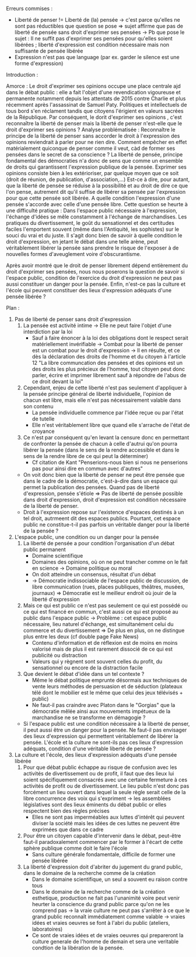Erreurs commises :
- Liberté de penser != Liberté de (la) pensée -> c'est parce qu'elles ne sont pas réductibles que question se pose => sujet affirme que pas de liberté de pensée sans droit d'exprimer ses pensées -> Pb que pose le sujet : Il ne suffit pas d'exprimer ses pensées pour qu'elles soient libérées ; liberté d'expression est condition nécessaire mais non suffisante de pensée libérée
- Expression n'est pas que language (par ex. garder le silence est une forme d'expression)

Introduction :

Amorce : Le droit d'exprimer ses opinions occupe une place centrale ajd dans le débat public : elle a fait l'objet d'une revendication vigoureuse et permanente notamment depuis les attentats de 2015 contre Charlie et plus récemment après l'assassinat de Samuel Paty. Politiques et intellectuels de tous bord s'en réclament tandis que citoyens l'érigient en valeurs sacrées de la République. Par conséquent, le dorit d'exprimer ses opinions , c'est reconnaître la liberté de penser mais la liberté de penser n'est-elle que le droit d'exprimer ses opinions ?
Analyse problématisée : Reconnaître le principe de la liberté de penser sans accorder le droit à l'expression des opinions reviendrait à parler pour ne rien dire. Comment empêcher en effet matérialement quiconque de penser comme il veut, càd de former ses pensées dans le secret de sa conscience ? La liberté de pensée, principe fondamental des démocraties n'a donc de sens que comme un ensemble de droits qui garantissent l'expression publique de la pensée. Exprimer ses opinions consiste bien à les extérioriser, par quelque moyen que ce soit (droit de réunion, de publication, d'association,...)
Est-ce à dire, pour autant, que la liberté de pensée se réduise à la possibilité et au droit de dire ce que l'on pense, autrement dit qu'il suffise de libérer sa pensée par l'expression pour que cette pensée soit libérée. A quelle condition l'expression d'une pensée s'accorde avec celle d'une pensée libre.
Cette question se heurte à une difficulté pratique : Dans l'espace public nécessaire à l'expression, l'échange d'idées se mêle constamment à l'échange de marchandises. Les pratiques du divertissement, le goût du sensationnel et des certitudes faciles l'emportent souvent (même dans l'Antiquité, les sophistes) sur le souci du vrai et du juste. Il s'agit donc bien de savoir à quelle condition le droit d'expression, en jetant le débat dans une telle arène, peut véritablement libérer la pensée sans prendre le risque de l'exposer à de nouvelles formes d'aveuglement voire d'obscurantisme.

Après avoir montré que le droit de penser librement dépend entièrement du droit d'exprimer ses pensées, nous nous poserons la question de savoir si l'espace public, condition de l'exercice du droit d'expression ne peut pas aussi constituer un danger pour la pensée. Enfin, n'est-ce pas la culture et l'école qui peuvent constituer des lieux d'expression adéquats d'une pensée libérée ?

Plan :

1. Pas de liberté de penser sans droit d'expression
	1. La pensée est activité intime -> Elle ne peut faire l'objet d'une interdiction par la loi
		- Sauf à faire énoncer à la loi des obligations dont le respect serait matériellement invérifiable -> Combat pour la liberté de penser est un combat pour le droit d'expression -> Il en résulte, et ce dès la déclaration des droits de l'homme et du citoyen à l'article 12 "La libre communcation des pensées et des opinions est un des droits les plus précieux de l'homme, tout citoyen peut donc parler, écrire et imprimer librement sauf à répondre de l'abus de ce droit devant la loi"
	2. Cependant, enjeu de cette liberté n'est pas seulement d'appliquer à la pensée principe général de liberté individuelle, l'opinion de chacun est libre, mais elle n'est pas nécessairement valable dans son contenu
		- La pensée individuelle commence par l'idée reçue ou par l'état de tutelle
		- Elle n'est véritablement libre que quand elle s'arrache de l'état de croyance
	3.  Ce n'est par conséquent qu'en levant la censure donc en permettant de confronter la pensée de chacun à celle d'autrui qu'on pourra libérer la pensée (dans le sens de la rendre accessible et dans le sens de la rendre libre de ce qui peut la déterminer)
		- Cf citation de Kant "Penserions-nous bien si nous ne penserions pas pour ainsi  dire en commun avec d'autres"
	- On voit donc bien que la liberté de penser ne peut être pensée que dans le cadre de la démocratie, c'est-à-dire dans un espace qui permet la publication des pensées. Quand pas de liberté d'expression, pensée s'étiole => Pas de liberté de pensée possible dans droit d'expression, droit d'expression est condition nécessaire de la liberté de penser.
	- Droit à l'expression repose sur l'existence d'espaces destinés à un tel droit, autrmeent dit des espaces publics. Pourtant, cet espace public ne constitue-t-il pas parfois un véritable danger pour la liberté de la pensée ?
1. L'espace public, une condition ou un danger pour la pensée
	1. La liberté de pensée a pour condition l'organisation d'un débat public permanent
		- Domaine scientifique
		- Domaines des opinions, où on ne peut trancher comme on le fait en science -> Domaine politique ou moral
		- On doit atteindre un consensus, résultat d'un débat
		- -> Démocratie indissociable de l'espace public de discussion, de libre communication (rues, places publiques, théâtres, musées, journaux) => Démocratie est le meilleur endroit où jouir de la liberté d'expression
	2. Mais ce qui est public ce n'est pas seulement ce qui est possédé ou ce qui est financé en commun, c'est aussi ce qui est proposé au public dans l'espace public -> Problème : cet espace public nécessaire, lieu naturel d'échange, est simultanément celui du commerce et du divertissement => De plus en plus, on ne distingue plus entre les deux (cf double page Fake News)
		- Contenu d'information et de réflexion est de moins en moins valorisé mais de plus il est rarement dissocié de ce qui est publicité ou distraction
		- Valeurs qui y règnent sont souvent celles du profit, du sensationnel ou encore de la distraction facile
	3. Que devient le débat d'idée dans un tel contexte ?
		- Même le débat politique emprunte désormais aux techniques de vente leurs méthodes de persuasion et de séduction (plateaux télé dont le mobilier est le même que celui des jeux télévisés + public)
		- Ne faut-il pas craindre avec Platon dans le "Gorgias" que la démocratie mêlée ainsi aux mouvements impétueux de la marchandise ne se transforme en démagogie ?
	- Si l'espace public est une condition nécessaire à la liberté de penser, il peut aussi être un danger pour la pensée. Ne faut-il pas envisager des lieux d'expression qui permettent véritablement de libérer la pensée. L'école et la culture ne sont-ils pas ces lieux d'expression adéquats, condition d'une véritable liberté de pensée ?
3. La culture et l'école, des lieux d'expression adéquats d'une pensée libérée
	1.  Pour que débat public échappe au risque de confusion avec les activités de divertissement ou de profit, il faut que des lieux lui soient spécifiquement consacrés avec une certaine fermeture à ces activités de profit ou de divertissement. Le lieu public n'est donc pas forcément un lieu ouvert dans lequel la seule règle serait celle de la libre concurrence des voix qui s'expriment -> les assemblées législatives sont des lieux éminents du débat public or elles respectent bien des règles précises
		- Elles ne sont pas imperméables aux luttes d'intérêt qui peuvent diviser la société mais les idées de ces luttes ne peuvent être exprimées que dans ce cadre
	2. Pour être un citoyen capable d'intervenir dans le débat, peut-être faut-il paradoxalement commencer par le former à l'écart de cette sphère publique comme doit le faire l'école
		- Sans culture générale fondamentale, difficile de former une pensée libérée
	3.  La liberté d'expression doit d'abriter du jugement du grand public, dans le domaine de la recherche comme de la création
		- Dans le domaine scientifique, un seul a souvent eu raison contre tous
		- Dans le domaine de la recherche comme de la création esthetique, production ne fait pas l'unanimité voire peut venir heurter la conscience du grand public parce qu'on ne les comprend pas -> la vraie culture ne peut pas s'arrêter à ce que le grand public reconnaît immédiatement comme valable -> vraies idées et vraies oeuvres se font à l'abri du public (ateliers, laboratoires)
		- Ce sont de vraies idées et de vraies oeuvres qui prepareront la culture generale de l'homme de demain et sera une veritable condtion de la libération de la pensée.

